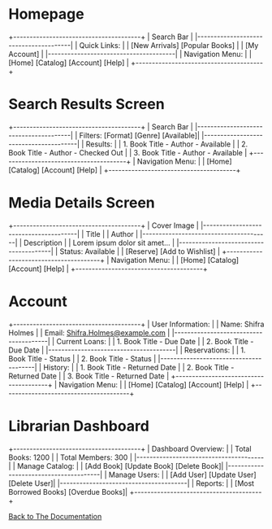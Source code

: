 # Homepage

+---------------------------------------+
|  Search Bar                           |
|---------------------------------------|
|  Quick Links:                         |
|  [New Arrivals] [Popular Books]       |
|  [My Account]                         |
|---------------------------------------|
|  Navigation Menu:                     |
|  [Home] [Catalog] [Account] [Help]    |
+---------------------------------------+

# Search Results Screen

+---------------------------------------+
|  Search Bar                           |
|---------------------------------------|
|  Filters: [Format] [Genre] [Available]|
|---------------------------------------|
|  Results:                             |
|  1. Book Title - Author - Available   |
|  2. Book Title - Author - Checked Out |
|  3. Book Title - Author - Available   |
+---------------------------------------+
|  Navigation Menu:                     |
|  [Home] [Catalog] [Account] [Help]    |
+---------------------------------------+

# Media Details Screen

+---------------------------------------+
|  Cover Image                     |
|---------------------------------------|
|  Title                           |
|  Author                               |
|---------------------------------------|
|  Description                          |
|  Lorem ipsum dolor sit amet...        |
|---------------------------------------|
|  Status: Available                    |
|  [Reserve] [Add to Wishlist]          |
+---------------------------------------+
|  Navigation Menu:                     |
|  [Home] [Catalog] [Account] [Help]    |
+---------------------------------------+

# Account 

+---------------------------------------+
|  User Information:                    |
|  Name: Shifra Holmes                  |
|  Email: Shifra.Holmes@example.com     |
|---------------------------------------|
|  Current Loans:                       |
|  1. Book Title - Due Date             |
|  2. Book Title - Due Date             |
|---------------------------------------|
|  Reservations:                        |
|  1. Book Title - Status               |
|  2. Book Title - Status               |
|---------------------------------------|
|  History:                             |
|  1. Book Title - Returned Date        |
|  2. Book Title - Returned Date        |
|  3. Book Title - Returned Date        |
+---------------------------------------+
|  Navigation Menu:                     |
|  [Home] [Catalog] [Account] [Help]    |
+---------------------------------------+

# Librarian Dashboard

+---------------------------------------+
|  Dashboard Overview:                  |
|  Total Books: 1200                    |
|  Total Members: 300                   |
|---------------------------------------|
|  Manage Catalog:                      |
|  [Add Book] [Update Book] [Delete Book]|
|---------------------------------------|
|  Manage Users:                        |
|  [Add User] [Update User] [Delete User]|
|---------------------------------------|
|  Reports:                             |
|  [Most Borrowed Books] [Overdue Books]|
+---------------------------------------+

  [Back to The Documentation](https://github.com/jonnyblevins/TWCSkillsAssessment/blob/main/3_The_Documentation/3_The_Documentation.md)